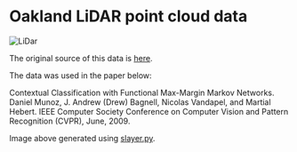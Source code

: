 # Oakland LiDAR point cloud data

![LiDar](https://i.imgur.com/mWt77z8.jpg)

The original source of this data is [here](http://www.cs.cmu.edu/~vmr/datasets/oakland_3d/cvpr09/doc/).

The data was used in the paper below:

Contextual Classification with Functional Max-Margin Markov Networks. 
Daniel Munoz, J. Andrew (Drew) Bagnell, Nicolas Vandapel, and Martial Hebert. 
IEEE Computer Society Conference on Computer Vision and Pattern Recognition (CVPR), June, 2009.

Image above generated using [slayer.py](https://github.com/ajduberstein/slayer).
